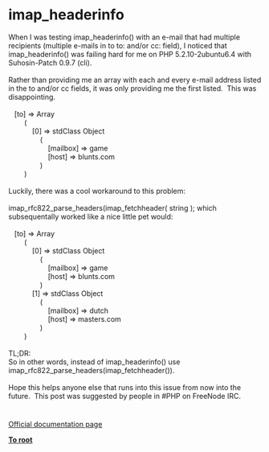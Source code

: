 # imap_headerinfo




<div class="phpcode"><span class="html">
When I was testing imap_headerinfo() with an e-mail that had multiple recipients (multiple e-mails in to to: and/or cc: field), I noticed that imap_headerinfo() was failing hard for me on PHP 5.2.10-2ubuntu6.4 with Suhosin-Patch 0.9.7 (cli).<br><br>Rather than providing me an array with each and every e-mail address listed in the to and/or cc fields, it was only providing me the first listed.&#xA0; This was disappointing.<br><br>&#xA0;&#xA0; [to] =&gt; Array<br>&#xA0; &#xA0; &#xA0; &#xA0; (&#xA0;&#xA0; <br>&#xA0; &#xA0; &#xA0; &#xA0; &#xA0; &#xA0; [0] =&gt; stdClass Object<br>&#xA0; &#xA0; &#xA0; &#xA0; &#xA0; &#xA0; &#xA0; &#xA0; (&#xA0;&#xA0; <br>&#xA0; &#xA0; &#xA0; &#xA0; &#xA0; &#xA0; &#xA0; &#xA0; &#xA0; &#xA0; [mailbox] =&gt; game<br>&#xA0; &#xA0; &#xA0; &#xA0; &#xA0; &#xA0; &#xA0; &#xA0; &#xA0; &#xA0; [host] =&gt; blunts.com<br>&#xA0; &#xA0; &#xA0; &#xA0; &#xA0; &#xA0; &#xA0; &#xA0; )<br>&#xA0; &#xA0; &#xA0; &#xA0; )<br><br>Luckily, there was a cool workaround to this problem:<br><br>imap_rfc822_parse_headers(imap_fetchheader( string ); which subsequentally worked like a nice little pet would:<br><br>&#xA0;&#xA0; [to] =&gt; Array<br>&#xA0; &#xA0; &#xA0; &#xA0; (&#xA0;&#xA0; <br>&#xA0; &#xA0; &#xA0; &#xA0; &#xA0; &#xA0; [0] =&gt; stdClass Object<br>&#xA0; &#xA0; &#xA0; &#xA0; &#xA0; &#xA0; &#xA0; &#xA0; (&#xA0;&#xA0; <br>&#xA0; &#xA0; &#xA0; &#xA0; &#xA0; &#xA0; &#xA0; &#xA0; &#xA0; &#xA0; [mailbox] =&gt; game<br>&#xA0; &#xA0; &#xA0; &#xA0; &#xA0; &#xA0; &#xA0; &#xA0; &#xA0; &#xA0; [host] =&gt; blunts.com<br>&#xA0; &#xA0; &#xA0; &#xA0; &#xA0; &#xA0; &#xA0; &#xA0; )<br>&#xA0; &#xA0; &#xA0; &#xA0; &#xA0; &#xA0; [1] =&gt; stdClass Object<br>&#xA0; &#xA0; &#xA0; &#xA0; &#xA0; &#xA0; &#xA0; &#xA0; (&#xA0;&#xA0; <br>&#xA0; &#xA0; &#xA0; &#xA0; &#xA0; &#xA0; &#xA0; &#xA0; &#xA0; &#xA0; [mailbox] =&gt; dutch<br>&#xA0; &#xA0; &#xA0; &#xA0; &#xA0; &#xA0; &#xA0; &#xA0; &#xA0; &#xA0; [host] =&gt; masters.com<br>&#xA0; &#xA0; &#xA0; &#xA0; &#xA0; &#xA0; &#xA0; &#xA0; )<br>&#xA0; &#xA0; &#xA0; &#xA0; )<br><br>TL;DR: <br>So in other words, instead of imap_headerinfo() use imap_rfc822_parse_headers(imap_fetchheader()).<br><br>Hope this helps anyone else that runs into this issue from now into the future.&#xA0; This post was suggested by people in #PHP on FreeNode IRC.</span>
</div>
  

#

[Official documentation page](https://www.php.net/manual/en/function.imap-headerinfo.php)

**[To root](/README.md)**